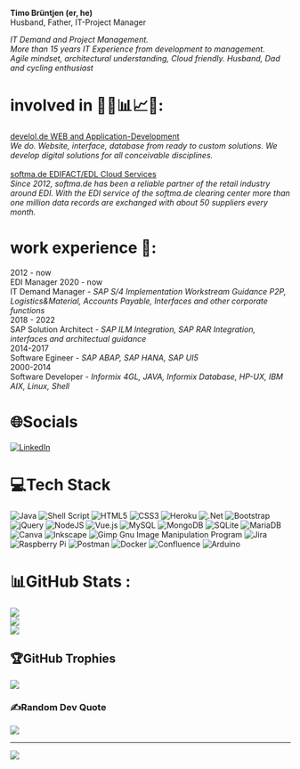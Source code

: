 <b>Timo Brüntjen (er, he)</b><br>
Husband, Father, IT-Project Manager

<i>IT Demand and Project Management. <br>
More than 15 years IT Experience from development to management. <br>
Agile mindset, architectural understanding, Cloud friendly. Husband, Dad and cycling enthusiast </i>

# involved in 👨‍💼📊📈📁: <br>
<a href="https://develol.de" >develol.de      WEB and Application-Development</a><br>
<i>We do. Website, interface, database from ready to custom solutions. We develop digital solutions for all conceivable disciplines.</i>
<br>
<br>
<a href="https://softma.de" >softma.de      EDIFACT/EDL Cloud Services</a>
<br><i>Since 2012, softma.de has been a reliable partner of the retail industry around EDI. With the EDI service of the softma.de clearing center more than one million data records are exchanged with about 50 suppliers every month. </i>

# work experience 👨‍:
2012 - now <br>
EDI Manager
2020 - now <br>
IT Demand Manager -
<i>SAP S/4 Implementation Workstream Guidance P2P, Logistics&Material, Accounts Payable, Interfaces and other corporate functions</i><br>
2018 - 2022 <br>
SAP Solution Architect -
<i>SAP ILM Integration, SAP RAR Integration, interfaces and architectual guidance</i>
<br>
2014-2017 <br>
Software Egineer - <i>SAP ABAP, SAP HANA, SAP UI5</i>
<br>
2000-2014<br>
Software Developer - <i>Informix 4GL, JAVA, Informix Database, HP-UX, IBM AIX, Linux, Shell</i>

# 🌐Socials
[![LinkedIn](https://img.shields.io/badge/LinkedIn-%230077B5.svg?logo=linkedin&logoColor=white)](https://www.linkedin.com/in/timo-br%C3%BCntjen-2125a6148/)

# 💻Tech Stack
![Java](https://img.shields.io/badge/java-%23ED8B00.svg?style=for-the-badge&logo=java&logoColor=white) ![Shell Script](https://img.shields.io/badge/shell_script-%23121011.svg?style=for-the-badge&logo=gnu-bash&logoColor=white) ![HTML5](https://img.shields.io/badge/html5-%23E34F26.svg?style=for-the-badge&logo=html5&logoColor=white) ![CSS3](https://img.shields.io/badge/css3-%231572B6.svg?style=for-the-badge&logo=css3&logoColor=white) ![Heroku](https://img.shields.io/badge/heroku-%23430098.svg?style=for-the-badge&logo=heroku&logoColor=white) ![.Net](https://img.shields.io/badge/.NET-5C2D91?style=for-the-badge&logo=.net&logoColor=white) ![Bootstrap](https://img.shields.io/badge/bootstrap-%23563D7C.svg?style=for-the-badge&logo=bootstrap&logoColor=white) ![jQuery](https://img.shields.io/badge/jquery-%230769AD.svg?style=for-the-badge&logo=jquery&logoColor=white) ![NodeJS](https://img.shields.io/badge/node.js-6DA55F?style=for-the-badge&logo=node.js&logoColor=white) ![Vue.js](https://img.shields.io/badge/vuejs-%2335495e.svg?style=for-the-badge&logo=vuedotjs&logoColor=%234FC08D) ![MySQL](https://img.shields.io/badge/mysql-%2300f.svg?style=for-the-badge&logo=mysql&logoColor=white) ![MongoDB](https://img.shields.io/badge/MongoDB-%234ea94b.svg?style=for-the-badge&logo=mongodb&logoColor=white) ![SQLite](https://img.shields.io/badge/sqlite-%2307405e.svg?style=for-the-badge&logo=sqlite&logoColor=white) ![MariaDB](https://img.shields.io/badge/MariaDB-003545?style=for-the-badge&logo=mariadb&logoColor=white) ![Canva](https://img.shields.io/badge/Canva-%2300C4CC.svg?style=for-the-badge&logo=Canva&logoColor=white) ![Inkscape](https://img.shields.io/badge/Inkscape-e0e0e0?style=for-the-badge&logo=inkscape&logoColor=080A13) ![Gimp Gnu Image Manipulation Program](https://img.shields.io/badge/Gimp-657D8B?style=for-the-badge&logo=gimp&logoColor=FFFFFF) ![Jira](https://img.shields.io/badge/jira-%230A0FFF.svg?style=for-the-badge&logo=jira&logoColor=white) ![Raspberry Pi](https://img.shields.io/badge/-RaspberryPi-C51A4A?style=for-the-badge&logo=Raspberry-Pi) ![Postman](https://img.shields.io/badge/Postman-FF6C37?style=for-the-badge&logo=postman&logoColor=white) ![Docker](https://img.shields.io/badge/docker-%230db7ed.svg?style=for-the-badge&logo=docker&logoColor=white) ![Confluence](https://img.shields.io/badge/confluence-%23172BF4.svg?style=for-the-badge&logo=confluence&logoColor=white) ![Arduino](https://img.shields.io/badge/-Arduino-00979D?style=for-the-badge&logo=Arduino&logoColor=white)
# 📊GitHub Stats :
![](https://github-readme-stats.vercel.app/api?username=softmade-timobruentjen&theme=dark&hide_border=false&include_all_commits=false&count_private=true)<br/>
![](https://github-readme-streak-stats.herokuapp.com/?user=softmade-timobruentjen&theme=dark&hide_border=false)<br/>
![](https://github-readme-stats.vercel.app/api/top-langs/?username=softmade-timobruentjen&theme=dark&hide_border=false&include_all_commits=false&count_private=true&layout=compact)

## 🏆GitHub Trophies
![](https://github-trophies.vercel.app/?username=softmade-timobruentjen&theme=radical&no-frame=false&no-bg=false&margin-w=4)

### ✍️Random Dev Quote
![](https://quotes-github-readme.vercel.app/api?type=horizontal&theme=radical)

---
[![](https://visitcount.itsvg.in/api?id=softmade-timobruentjen&icon=0&color=0)](https://visitcount.itsvg.in)
